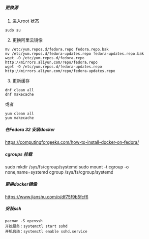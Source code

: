 ##### 更换源
1. 进入root 状态
``` shell
sudo su
```
2. 更换阿里云镜像
``` shell
mv /etc/yum.repos.d/fedora.repo fedora.repo.bak
mv /etc/yum.repos.d/fedora-updates.repo fedora-updates.repo.bak
wget -O /etc/yum.repos.d/fedora.repo http://mirrors.aliyun.com/repo/fedora.repo
wget -O /etc/yum.repos.d/fedora-updates.repo http://mirrors.aliyun.com/repo/fedora-updates.repo
```
3. 更新缓存

``` shell
dnf clean all
dnf makecache
```
或者
``` shell
yum clean all
yum makecache
```
##### 在Fedora 32 安装docker
https://computingforgeeks.com/how-to-install-docker-on-fedora/


##### cgroups 挂载
sudo mkdir /sys/fs/cgroup/systemd
sudo mount -t cgroup -o none,name=systemd cgroup /sys/fs/cgroup/systemd

##### 更换docker镜像
https://www.jianshu.com/p/df75f9b5fcf6


##### 安装ssh
```
pacman -S openssh
开始服务：systemctl start sshd
开机启动：systemctl enable sshd.service
```





